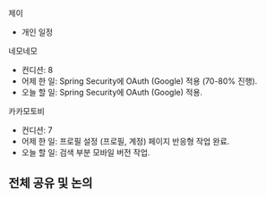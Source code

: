 
제이
- 개인 일정

네모네모
- 컨디션: 8
- 어제 한 일: Spring Security에 OAuth (Google) 적용 (70-80% 진행).
- 오늘 할 일: Spring Security에 OAuth (Google) 적용.

카카모토비
- 컨디션: 7
- 어제 한 일: 프로필 설정 (프로필, 계정) 페이지 반응형 작업 완료.
- 오늘 할 일: 검색 부분 모바일 버전 작업.
## 전체 공유 및 논의
